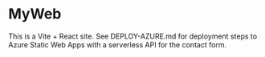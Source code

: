 # MyWeb

This is a Vite + React site. See DEPLOY-AZURE.md for deployment steps to Azure Static Web Apps with a serverless API for the contact form.
